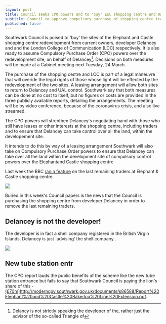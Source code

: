 ```yaml
---
layout: post
title: Council seeks CPO powers and to 'buy' E&C shopping centre and UAL building
subtitle: Council to approve compulsory purchase of shopping centre traders
published: false
---
```

Southwark Council is poised to 'buy' the sites of the Elephant and Castle shopping centre redevelopment from current owners, developer Delancey and and the London College of Communication (LCC) respectively.  It is also ready to assume Compulsory Purchase Order (CPO) powers over the redevelopment site, on behalf of Delancey[^1].  Decisions on both measures will be made at a Cabinet meeting next Tuesday, 24 March. 


The purchase of the shopping centre and LCC is part of a legal maneuvre that will overide the legal rights of those whose light will be effected by the redevelopment of the two sites. A leasing arrangement will allow both sites to return to Delancey and UAL control.  Southwark say that both measures can be done at no cost to itself, but no figures or costs are provided in the three publicly available reports, detailing the arrangements. The meeting will be by video conference, because of the coronavirus crisis, and also live streamed. 

The CPO powers  will strenthen Delancey's negotiating hand with those who still have leases or other interests at the shopping centre, including traders and to ensure that Delancey can take control over all the land, within the developement site.

It intends to do this by way of a leasing arrangement Southwark will also take on Compulsory Purchase Order powers to ensure that Delancey can take over all the land  within the development site  of compulsory control powers over the Elephantand Castle shopping centre 




Last week the BBC [ran a feature](https://twitter.com/LatinElephant/status/1239870649851613185) on the last remaining traders at Elephant & Castle shopping centre.

![](http://35percent.org/img/tradersbbc.png)

Buried in this week's Council papers is the news that the Council is purchasing the shopping centre from developer Delancey in order to remove the last remaining traders. 

## Delancey is not the developer!
The developer is in fact a shell company registered in the British Virgin Islands. Delancey is just 'advising' the shell company..

![](http://35percent.org/img/bvidelancey.png)

## New tube station entr
The CPO report lauds the public benefits of the scheme like the new tube station entrance but fails to say that Southwark Council is paying the lion's share of this - [(£70m)]()http://moderngov.southwark.gov.uk/documents/s86588/Report%20Elephant%20and%20Castle%20Bakerloo%20Line%20Extension.pdf.
[^1]: Delancy is not strictly speaking the developer of the, rather just the advisor of the so-called Triangle of 
